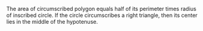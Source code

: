The area of circumscribed polygon equals half of its perimeter times radius of inscribed circle.
If the circle circumscribes a right triangle, then its center lies in the middle of the hypotenuse.